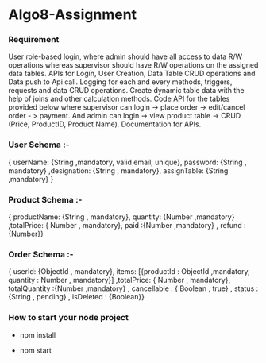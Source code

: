 # Algo8-Assignment

### Requirement

User role-based login, where admin should have all access to data R/W operations whereas supervisor
should have R/W operations on the assigned data tables.
APIs for Login, User Creation, Data Table CRUD operations and Data push to Api call.
Logging for each and every methods, triggers, requests and data CRUD operations.
Create dynamic table data with the help of joins and other calculation methods.
Code API for the tables provided below where supervisor can login -&gt; place order -&gt; edit/cancel order -
&gt; payment. And admin can login -&gt; view product table -&gt; CRUD (Price, ProductID, Product Name).
Documentation for APIs.

### User Schema :-

{ userName: {String ,mandatory, valid email, unique}, password: {String , mandatory} ,designation: {String , mandatory}, assignTable: {String ,mandatory} }


### Product Schema :-
 
 { productName: {String , mandatory}, quantity: {Number ,mandatory} ,totalPrice: { Number , mandatory}, paid :{Number ,mandatory} , refund : {Number}}


 ### Order Schema :- 

 
 { userId: {ObjectId , mandatory}, items: [{productId : ObjectId ,mandatory, quantity : Number , mandatory}] ,totalPrice: { Number , mandatory}, totalQuantity :{Number ,mandatory} , cancellable : { Boolean , true} , status : {String , pending} , isDeleted : {Boolean}}


 ### How to start your node project

 - npm install

 - npm start



